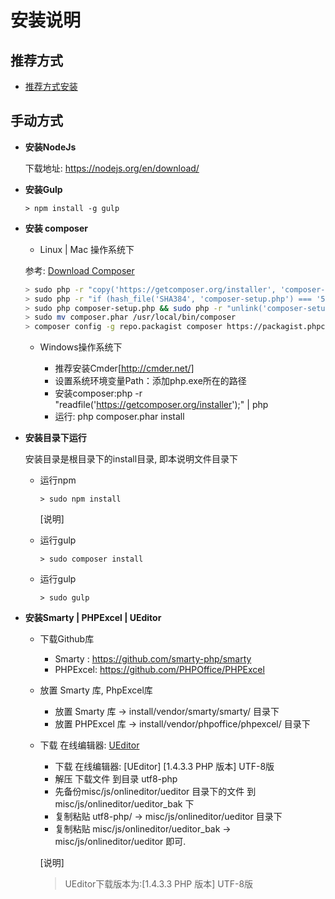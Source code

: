 # 安装说明

## 推荐方式

* [推荐方式安装](../README.md)

## 手动方式

* **安装NodeJs**

  下载地址: https://nodejs.org/en/download/

* **安装Gulp**

  ```
  > npm install -g gulp
  ```

* **安装 composer**

  - Linux | Mac 操作系统下

  参考: [Download Composer](https://getcomposer.org/download/)

  ```bash
  > sudo php -r "copy('https://getcomposer.org/installer', 'composer-setup.php');"
  > sudo php -r "if (hash_file('SHA384', 'composer-setup.php') === '544e09ee996cdf60ece3804abc52599c22b1f40f4323403c44d44fdfdd586475ca9813a858088ffbc1f233e9b180f061') { echo 'Installer verified'; } else { echo 'Installer corrupt,应该到 https://getcomposer.org/installer 按新的运行这行命令行'; unlink('composer-setup.php'); } echo PHP_EOL;"
  > sudo php composer-setup.php && sudo php -r "unlink('composer-setup.php');"
  > sudo mv composer.phar /usr/local/bin/composer
  > composer config -g repo.packagist composer https://packagist.phpcomposer.com
  ```

  - Windows操作系统下

    - 推荐安装Cmder[http://cmder.net/]
    - 设置系统环境变量Path：添加php.exe所在的路径
    - 安装composer:php -r "readfile('https://getcomposer.org/installer');" | php
    - 运行: php composer.phar install

* **安装目录下运行**

  安装目录是根目录下的install目录, 即本说明文件目录下

  - 运行npm

    ```
    > sudo npm install
    ```
    [说明]

  - 运行gulp

    ```
    > sudo composer install
    ```

  - 运行gulp

    ```
    > sudo gulp
    ```

* **安装Smarty | PHPExcel | UEditor**

  - 下载Github库
    - Smarty  : https://github.com/smarty-php/smarty
    - PHPExcel: https://github.com/PHPOffice/PHPExcel

  - 放置 Smarty 库, PhpExcel库
    - 放置 Smarty 库 -> install/vendor/smarty/smarty/ 目录下
    - 放置 PHPExcel 库 -> install/vendor/phpoffice/phpexcel/ 目录下

  - 下载 在线编辑器: [UEditor](http://ueditor.baidu.com/website/download.html)
    - 下载 在线编辑器: [UEditor] [1.4.3.3 PHP 版本] UTF-8版
    - 解压 下载文件 到目录 utf8-php
    - 先备份misc/js/onlineditor/ueditor 目录下的文件 到 misc/js/onlineditor/ueditor_bak 下
    - 复制粘贴 utf8-php/ -> misc/js/onlineditor/ueditor 目录下
    - 复制粘贴 misc/js/onlineditor/ueditor_bak -> misc/js/onlineditor/ueditor 即可.

    [说明]
    > UEditor下载版本为:[1.4.3.3 PHP 版本] UTF-8版
